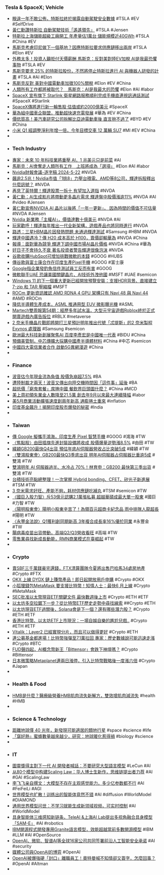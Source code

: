 ### Tesla & SpaceX; Vehicle
- [睽違一年不敢公佈，特斯拉終於揭露自動駕駛安全數據](https://technews.tw/2024/05/24/tesla-reveal-autopilot-date-after-one-year/) #TSLA #EV #SelfDrive
- [黃仁勳讚特斯拉 自動駕駛技術「遙遙領先」](https://news.cnyes.com/news/id/5573146) #TSLA #Jensen
- [特斯拉上海儲能超級工廠開工 年產量估1萬台 儲能規模近40GWh](https://news.cnyes.com/news/id/5573358) #TSLA #China #EV
- [馬斯克考慮印尼做下一個基地？因應特斯拉要求供應鏈移出兩岸](https://finance.technews.tw/2024/05/23/tesla-ev-supply-chain/) #TSLA #Elon #EV
- [外務太多！投資人籲拒付天價薪酬 馬斯克：反對美對陸EV加稅 AI是我最恐懼事物](https://news.cnyes.com/news/id/5573518) #TSLA #EV
- [馬斯克要求 25% 的特斯拉股份，不然將停止特斯拉進行 AI 與機器人研發的計畫](https://www.techbang.com/posts/115571-musk-demanded-a-25-stake-in-tesla-otherwise-teslas-plans-to) #TSLA #AI #Elon
- [馬斯克反對 美對中國電動車加徵100%關稅](https://news.cnyes.com/news/id/5573144) #Elon #EV #China
- [人類所有工作都將被取代？　馬斯克：AI是我最大的恐懼](https://news.tvbs.com.tw/world/2496383) #Elon #AI #labor
- [SpaceX 宣布旗下 Starlink 衛星網路服務順利完成手機直連視訊通話測試](https://m.eprice.com.tw/tech/talk/1141/5732030/1) #SpaceX #Starlink
- [SpaceX傳將進行新一輪售股 估值或約2000億美元](https://news.cnyes.com/news/id/5573183) #SpaceX
- [華為組中國車企聯盟，推動超快速充電發展](https://technews.tw/2024/05/24/huawei-ultra-fast-ev-charging-technology/) #華為 #EV #China
- [價低質高！美汽車研究公司拆解比亞迪電動車後 直言拚不過了](https://news.cnyes.com/news/id/5573220) #BYD #EV #China
- [小米 Q1 經調整淨利年增一倍，今年目標交車 12 萬輛 SU7](https://finance.technews.tw/2024/05/24/xiaomi-fr-2024q1/) #MI #EV #China
-
- ### Tech Industry
- [專家：未來 10 年科技業將重壓 AI，1 兆美元只是前菜](https://technews.tw/2024/05/24/the-technology-industry-will-put-pressure-on-ai-in-the-next-10-years/) #AI
- [馬斯克：AI會奪走人類所有工作　上班將成為「選項」](https://www.ettoday.net/news/20240524/2745068.htm) #Elon #AI #labor
- [Nvidia財報會議-逐字稿 2024-5-22](https://uanalyze.com.tw/articles/206275371) #NVDA
- [飆逾2.5兆！Nvidia市值「1挑8」力壓台積電、AMD等8公司，輝達拆股釋出什麼訊號？](https://www.bnext.com.tw/article/79180/nvidia-financial-results-q1-fiscal-2025) #NVDA
- [再見了英特爾！輝達股票一拆十 有望加入道指](https://news.cnyes.com/news/id/5573169) #NVDA
- [黃仁勳：AI生成影片將帶動更多晶片需求 輝達盤中股價漲逾11%](https://news.cnyes.com/news/id/5573110) #NVDA #AI #video #Jensen
- [黃仁勳宣佈NVIDIA AI 晶片以後將「一年一更新」， 因為時間的價值不可估量](https://www.techbang.com/posts/115567-huang-announced-that-nvidia-ai-chips-will-shift-to-a-year-on) #NVDA #Jensen
- [Nvidia 新業務「主權AI」，價值達數十億美元](https://technews.tw/2024/05/24/nvidia-sovereign-ai/) #NVDA #AI
- [玩家歡呼！輝達每年推出一代全新架構，遊戲產品也將同時進行](https://finance.technews.tw/2024/05/24/nvidia-launches-a-new-generation-of-architecture-every-year-and-game-products-will-also-be-developed-at-the-same-time/) #NVDA
- [路透：三星HBM晶片因發熱問題 未通過輝達測試](https://m.cnyes.com/news/id/5573201) #Samsung #HBM #NVDA
- [輝達中國遇冷？傳 H20 成本高於 H100，賣價卻輸華為](https://technews.tw/2024/05/24/h20-sells-for-less-than-huawei-ascend-910b-in-china/) #NVDA #China
- [報導：面對華為競爭 輝達下調中國市場AI晶片價格](https://news.cnyes.com/news/id/5573862) #NVDA #China #華為
- [好日子不會持久不衰 著名投資者警告輝達很像泡沫](https://news.cnyes.com/news/id/5573806) #NVDA
- [谷歌收購HubSpot可增加挑戰微軟的本錢](https://news.cnyes.com/news/id/5572847) #GOOG #HUBS
- [傳谷歌與富士康合作在印度生產Pixel手機](https://news.cnyes.com/news/id/5572969) #GOOG #富士康
- [Google指企業發釣魚信件測試員工反而有害](https://www.ithome.com.tw/news/163082) #GOOG
- [微軟聯手UAE 恐讓美國關鍵晶片、AI技術外洩他國](https://news.cnyes.com/news/id/5573279) #MSFT #UAE #semicon
- [Windows 11 的下一個重大更新已經開放預覽安裝：支援HDR背景、直接建立7-zip 和 TAR 壓縮檔](https://www.techbang.com/posts/115548-the-next-major-update-to-windows-11-is-now-available-for) #MSFT
- [ROCm 更新資訊確認 AMD RDNA 4 GPU 架構只有 Navi 48 與 Navi 44](https://benchlife.info/rocm-update-confirm-navi-48-and-navi-44-for-rdna-4-gpu/) #AMD #ROCm
- [降低半導體生產成本，ASML 推通用型 EUV 微影曝光機](https://technews.tw/2024/05/23/asml-plans-to-launch-universal-euv-lithography-exposure-equipment/) #ASML
- [Martech雙周報第54期：經歷多年試水溫，大型元宇宙遊戲Roblox終於正式開賣遊戲內廣告版位](https://www.ithome.com.tw/news/163065) #RBLX #metaverse
- [2 奈米手機晶片戰即將開打三星預計明年推出代號「忒提斯」的2 奈米製程Exynos 處理器](https://m.eprice.com.tw/mobile/talk/4523/5809785/1) #Samsung #semicon
- [歐洲最大科技新創展聚焦AI 百度李彥宏是中國唯一代表](https://news.cnyes.com/news/id/5573366) #BIDU #China
- [預備美管制，中芯傳擴大採購中國產半導體材料](https://technews.tw/2024/05/23/smic-semiconductor-material/) #China #中芯 #semicon
- [中國四大電信業者合作 啟動5G異網漫遊](https://news.cnyes.com/news/id/5573833) #China
-
- ### Finance
- [波音估今年現金流為負值 股價急崩超7.5%](https://news.cnyes.com/news/id/5573145) #BA
- [遭陸制裁才兩天！波音又傳出向陸交機時間因「這件事」延後](https://news.cnyes.com/news/id/5572545) #BA
- [超低價「窮鬼套餐」席捲中國 餐飲界巨頭圖什麼？](https://news.cnyes.com/news/id/5573836) #China #MCD
- [美上周初領失業金人數降至21.5萬 創去年9月以來最大連續降幅](https://news.cnyes.com/news/id/5572888) #labor
- [美5月商業活動擴張速度創兩年新高 通膨捲土重來](https://news.cnyes.com/news/id/5573050) #inflation
- [印度基金飆升！揭開印度股市爆發的秘密](https://news.cnyes.com/news/id/5573526) #India
-
- ### Taiwan
- [傳 Google 擬攜手鴻海，印度生產 Pixel 智慧手機](https://technews.tw/2024/05/24/google-honhai-india-pixel/) #GOOG #鴻海 #TW
- [〈焦點股〉由田插旗先進封裝設備將收成 股價爆量逆勢漲8.5%](https://news.cnyes.com/news/id/5573571) #由田 #TW
- [緯穎GB200最快Q4出貨 預估年底AI伺服器營收占比突破5成](https://news.cnyes.com/news/id/5574310) #緯穎 #TW
- [〈雙鴻股東會〉GB200最快Q3季底出貨 明年AI伺服器占伺服器比重逾5成](https://news.cnyes.com/news/id/5573781) #雙鴻 #TW
- [雙鴻明年 AI 伺服器過半、水冷占 70%！林育申：GB200 最快第三季出貨](https://finance.technews.tw/2024/05/24/ai-water-cooling/) #雙鴻 #TW
- [台積技術亮點總整理！一次掌握 Hybrid bonding、CFET、矽光子新進展](https://technews.tw/2024/05/24/tsmc-2024-taiwan-technology-symposium-technology/) #TSM #TW
- [3 奈米需求好旺、產能不夠，耗材供應鏈吃補丸](https://technews.tw/2024/05/24/3nm-demand-is-high-consumables-supply-chain-is-expected-to-grow/) #TSM #semicon #TW
- [〈國巨入股力智〉斥53億元認購2.1萬張私募 超越華碩成最大單一股東](https://news.cnyes.com/news/id/5574419) #國巨 #力智 #TW
- [〈陽明股東會〉陽明小股東辛苦了！為領百元超商卡紀念品 雨中排隊人龍超長](https://news.cnyes.com/news/id/5573636) #陽明 #TW
- [〈永豐金法說〉Q1獲利創同期新高 3年複合成長率16%優於同業](https://news.cnyes.com/news/id/5572884) #永豐金 #TW
- [腸病毒疫苗出貨帶動，高端Q2/Q3營收看旺](https://www.moneydj.com/kmdj/news/newsviewer.aspx?a=02dec8a4-5380-445a-b591-747716a6d78f) #高端 #TW
- [零售業尋找新成長動能，RMN商業模式在臺崛起](https://www.ithome.com.tw/news/163023) #TW
-
- ### Crypto
- [賣SBF三千萬鎂豪宅還錢，FTX清算團隊今夏將出售巴哈馬34處房地產](https://www.blocktempo.com/pwc-seeks-sale-of-34-ftx-properties-in-bahamas/) #Crypto #FTX
- [OKX 上線 DYDX 鏈上賺幣產品！即日起開放用戶申購](https://blockcast.it/2024/05/23/dydx-launching-on-okx-on-chain-earn/) #Crypto #OKX
- [小狐狸錢包MetaMask 要支援比特幣！知情人士：最快6 月上線](https://blockcast.it/2024/05/23/metamask-could-add-bitcoin-support-within-the-next-month/) #Crypto #MetaMask
- [SEC批准以太幣現貨ETF關鍵文件 最快數週後上市](https://news.cnyes.com/news/id/5573182) #Crypto #ETH #ETF
- [以太坊多空拉鋸下一步？從比特幣ETF歷史走勢中尋找線索](https://www.blocktempo.com/the-next-step-in-the-long-short-tug-of-war-on-ethereum/) ##Crypto #ETH
- [以太坊現貨ETF過關後，Solana會是下一個？還有哪些潛力股？](https://www.blocktempo.com/analysts-believe-sol-may-become-the-next-etf-after-eth/) #Crypto #ETH #ETF
- [香港比特幣、以太坊ETF上市現況：一場自娛自樂的尷尬兒戲..](https://www.blocktempo.com/hong-kongs-spot-crypto-etf-i-didnt-expect-it-to-be-so-popular/) #Crypto #ETH #ETF
- [Vitalik：Layer2 已經實現分片，而且可以做得更好](https://abmedia.io/vitalik-say-layer2-already-implements-sharding-and-can-do-better) #Crypto #ETH
- [連公募基金都進場！比特幣強彈至7.1萬拉回 專家：歷史數據說可能迅速走漲](https://news.cnyes.com/news/id/5573219) #Crypto #BTC
- [FUD聲四起，AI概念幣新王「Bittensor」會跌下神壇嗎？](https://www.blocktempo.com/will-bittensor-fall-off-the-altar/) #Crypto #Bittensor
- [日本微策略Metaplanet連兩日漲停，引入比特幣戰略後一度漲六倍](https://abmedia.io/metaplanet-smashes-all-other-japanese-stocks) #Crypto #Japan
-
- ### Health & Food
- [HMB是什麼？醫療級營養HMB肌肉流失新解方，雙效增肌肉減流失](https://www.edh.tw/media_article/1402) #health #HMB
-
- ### Science & Technology
- [距離地球僅 40 光年，新發現可能適居的類地行星](https://technews.tw/2024/05/24/exo-venus-earth-habitable-world-exoplanet-gliese-12b/) #space #science #life
- [「窩好熱」蜜蜂數量越來越少，研究：地球暖化惹得禍](https://dq.yam.com/post/16093) #biology #science
-
- ### IT
- [圖靈獎得主對下一代 AI 開發者喊話：不要研究大型語言模型](https://technews.tw/2024/05/24/yann-lecun-advises-students-coming-into-the-industry/) #LeCun #AI
- [从80个模型中构建Scaling Law：华人博士生新作，思维链提出者力荐](https://www.jiqizhixin.com/articles/2024-05-24-8) #AI #GAI #ScalingLaw
- [李飞飞亲自撰文：大模型不存在主观感觉能力，多少亿参数都不行](https://www.jiqizhixin.com/articles/2024-05-24-10) #AI #FeiFeiLi #AGI
- [世界模型也扩散！训练出的智能体竟然不错](https://www.jiqizhixin.com/articles/2024-05-24-5) #AI #diffusion #WorldModel #DIAMOND
- [通用世界模型问世：不学习就能生成新领域视频，可实时控制](https://www.jiqizhixin.com/articles/2024-05-24-9) #AI #WorldModel
- [具身智能体三维感知新链条，TeleAI &上海AI Lab提出多视角融合具身模型「SAM-E」](https://www.jiqizhixin.com/articles/2024-05-24-2) #AI #robotics
- [IBM開源程式開發專用Granite語言模型，效能超越當前多數開源模型](https://www.ithome.com.tw/news/163056) #IBM #LLM #AI #OpenSource
- [OpenAI、微软、智谱AI等全球16家公司共同签署前沿人工智能安全承诺](https://www.jiqizhixin.com/articles/2024-05-24-6) #AI #security
- [媒體公司與OpenAI的博弈](https://news.cnyes.com/news/id/5573739) #OpenAI
- [OpenAI被爆強硬「封口」離職員工！奧特曼喊不知情卻又簽字，怎麼回事？](https://www.bnext.com.tw/article/79190/openai-equity-former-employees) #OpenAI #Altman
-